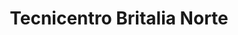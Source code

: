 ---
title: "Tecnicentro Britalia Norte"
url: /bogota-d-c/tecnicentro-britalia-norte/
shop: Autowerkstatt
---